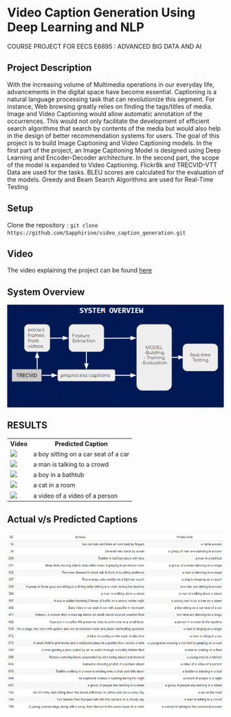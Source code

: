 # Video Caption Generation Using Deep Learning and NLP

COURSE PROJECT FOR EECS E6895 : ADVANCED BIG DATA AND AI

## Project Description

With the increasing volume of Multimedia operations in our everyday life, advancements in the
digital space have become essential. Captioning is
a natural language processing task that can revolutionize this segment. For instance, Web browsing
greatly relies on finding the tags/titles of media.
Image and Video Captioning would allow automatic annotation of the occurrences. This would
not only facilitate the development of efficient
search algorithms that search by contents of the
media but would also help in the design of better recommendation systems for users. The goal
of this project is to build Image Captioning and
Video Captioning models. In the first part of the
project, an Image Captioning Model is designed
using Deep Learning and Encoder-Decoder architecture. In the second part, the scope of the
model is expanded to Video Captioning. Flickr8k
and TRECVID-VTT Data are used for the tasks.
BLEU scores are calculated for the evaluation of
the models. Greedy and Beam Search Algorithms
are used for Real-Time Testing

<h2 id="Setup">Setup</h2>
Clone the repository : <code>git clone https://github.com/Sapphirine/video_caption_generation.git</code>

<h2 id="Video">Video</h2>

The video explaining the project can be found  <a href="https://www.youtube.com/watch?v=rJquNZ1nzvY">here</a>

<h2 id="System Overview">System Overview</h2>

<p align = "center"><img align = "center" src = "https://github.com/Sapphirine/video_caption_generation/blob/main/Report%20and%20Slides/figures/vd_system_overview.PNG" /></p>


## RESULTS
<center>
 <table> 
  <tr>
   <th>Video</th>
  <th>Predicted Caption</th>
  </tr>
 <tr>
  <td><img src="outputs/a boy sitting on a car seat of a car .gif" width="320px"/></td>
  <td>a boy sitting on a car seat of a car </td>
 <tr>
  <td><img src="outputs/a man is talking to a crowd .gif" width="320px"/></td>
  <td>a man is talking to a crowd </td>
  </tr>
  <tr>
  <td><img src="outputs/a man in a bathtub .gif" width="320px"/></td>
  <td>a boy in a bathtub </td>
  </tr>
  <tr>
  <td><img src="outputs/a cat in a room.gif" width="320px"/></td>
  <td>a cat in a room </td>
  </tr>
  <tr>
  <td><img src="outputs/a video of a video of a person.gif" width="320px"/></td>
  <td>a video of a video of a person </td>
  </tr>
  </table>
 </center>
 

 
 ## Actual v/s Predicted Captions
 
 <p align = "center"><img align = "center" src = "https://github.com/Sapphirine/video_caption_generation/blob/main/Report%20and%20Slides/figures/ap.PNG" /></p>
 
